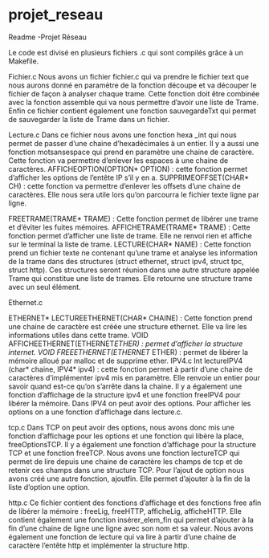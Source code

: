 # projet_reseau

Readme -Projet Réseau 

Le code est divisé en plusieurs fichiers .c qui sont compilés grâce à un Makefile. 

Fichier.c
Nous avons un fichier fichier.c qui va prendre le fichier text que nous aurons donné en paramètre de la fonction découpe et va découper le fichier de façon à analyser chaque trame. Cette fonction doit être combinée avec la fonction assemble qui va nous permettre d’avoir une liste de Trame. Enfin ce fichier contient également une fonction sauvegardeTxt qui permet de sauvegarder la liste de Trame dans un fichier. 

Lecture.c
Dans ce fichier nous avons une fonction hexa _int qui nous permet de passer d’une chaine d’hexadécimales à un entier. Il y a aussi une fonction motsansespace qui prend en paramètre une chaine de caractère. Cette fonction va permettre d’enlever les espaces à une chaine de caractères. 
AFFICHEOPTION(OPTION* OPTION) : cette fonction permet d’afficher les options de l’entête IP s’il y en a. 
SUPPRIMEOFFSET(CHAR* CH) : cette fonction va permettre d’enlever les offsets d’une chaine de caractères. Elle nous sera utile lors qu’on parcourra le fichier texte ligne par ligne. 

FREETRAME(TRAME* TRAME) : Cette fonction permet de libérer une trame et d’éviter les fuites mémoires. 
AFFICHETRAME(TRAME* TRAME) : Cette fonction permet d’afficher une liste de trame. Elle ne renvoi rien et affiche sur le terminal la liste de trame. 
LECTURE(CHAR* NAME) : Cette fonction prend un fichier texte ne contenant qu’une trame et analyse les information de la trame dans des structures (struct ethernet, struct ipv4, struct tpc, struct http). Ces structures seront réunion dans une autre structure appelée Trame qui constitue une liste de trames. Elle retourne une structure trame avec un seul élément. 


Ethernet.c

ETHERNET* LECTUREETHERNET(CHAR* CHAINE) : Cette fonction prend une chaine de caractère est créée une structure ethernet. Elle va lire les informations utiles dans cette trame. 
VOID AFFICHEETHERNET(ETHERNET*ETHER) : permet d’afficher la structure internet. 
VOID FREEETHERNET(ETHERNET* ETHER) : permet de libérer la mémoire alloué par malloc et de supprime ether. 
IPV4.c
Int lectureIPV4 (char* chaine, IPV4* ipv4) : cette fonction permet à partir d’une chaine de caractères d’implémenter ipv4 mis en paramètre. Elle renvoie un entier pour savoir quand est-ce qu’on s’arrête dans la chaine. 
Il y a également une fonction d’affichage de la structure ipv4 et une fonction freeIPV4 pour libérer la mémoire. Dans IPV4 on peut avoir des options. Pour afficher les options on a une fonction d’affichage dans lecture.c. 


tcp.c
Dans TCP on peut avoir des options, nous avons donc mis une fonction d’affichage pour les options et une fonction qui libère la place, freeOptionsTCP. Il y a également une fonction d’affichage pour la structure TCP et une fonction freeTCP. Nous avons une fonction lectureTCP qui permet de lire depuis une chaine de caractère les champs de tcp et de retenir ces champs dans une structure TCP. Pour l’ajout de option nous avons créé une autre fonction, ajoutfin. Elle permet d’ajouter à la fin de la liste d’option une option. 


http.c
Ce fichier contient des fonctions d’affichage et des fonctions free afin de libérer la mémoire : freeLig, freeHTTP, afficheLig, afficheHTTP. Elle contient également une fonction insérer_elem_fin qui permet d’ajouter à la fin d’une chaine de ligne une ligne avec son nom et sa valeur. Nous avons également une fonction de lecture qui va lire à partir d’une chaine de caractère l’entête http et implémenter la structure http. 
